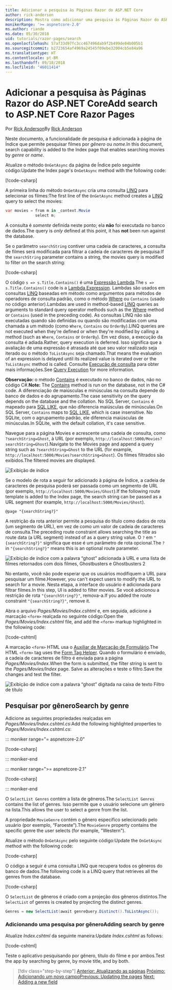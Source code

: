 ```yaml
---
title: Adicionar a pesquisa às Páginas Razor do ASP.NET Core
author: rick-anderson
description: Mostra como adicionar uma pesquisa às Páginas Razor do ASP.NET Core
monikerRange: '>= aspnetcore-2.0'
ms.author: riande
ms.date: 05/30/2018
uid: tutorials/razor-pages/search
ms.openlocfilehash: 57af33d97fc3cc467496dab9f2b499de04b005b1
ms.sourcegitcommit: b2723654af4969a24545f09ebe32004cb5e84a96
ms.translationtype: HT
ms.contentlocale: pt-BR
ms.lasthandoff: 09/18/2018
ms.locfileid: "46011414"
---
```

# <a name="add-search-to-aspnet-core-razor-pages"></a><span data-ttu-id="64764-103">Adicionar a pesquisa às Páginas Razor do ASP.NET Core</span><span class="sxs-lookup"><span data-stu-id="64764-103">Add search to ASP.NET Core Razor Pages</span></span>

<span data-ttu-id="64764-104">Por [Rick Anderson](https://twitter.com/RickAndMSFT)</span><span class="sxs-lookup"><span data-stu-id="64764-104">By [Rick Anderson](https://twitter.com/RickAndMSFT)</span></span>

<span data-ttu-id="64764-105">Neste documento, a funcionalidade de pesquisa é adicionada à página de Índice que permite pesquisar filmes por *gênero* ou *nome*.</span><span class="sxs-lookup"><span data-stu-id="64764-105">In this document, search capability is added to the Index page that enables searching movies by *genre* or *name*.</span></span>

<span data-ttu-id="64764-106">Atualize o método `OnGetAsync` da página de Índice pelo seguinte código:</span><span class="sxs-lookup"><span data-stu-id="64764-106">Update the Index page's `OnGetAsync` method with the following code:</span></span>

[!code-csharp[](razor-pages-start/sample/RazorPagesMovie/Pages/Movies/Index.cshtml.cs?name=snippet_1stSearch)]

<span data-ttu-id="64764-107">A primeira linha do método `OnGetAsync` cria uma consulta [LINQ](/dotnet/csharp/programming-guide/concepts/linq/) para selecionar os filmes:</span><span class="sxs-lookup"><span data-stu-id="64764-107">The first line of the `OnGetAsync` method creates a [LINQ](/dotnet/csharp/programming-guide/concepts/linq/) query to select the movies:</span></span>

```csharp
var movies = from m in _context.Movie
             select m;
```

<span data-ttu-id="64764-108">A consulta é *somente* definida neste ponto; ela **não** foi executada no banco de dados.</span><span class="sxs-lookup"><span data-stu-id="64764-108">The query is *only* defined at this point, it has **not** been run against the database.</span></span>

<span data-ttu-id="64764-109">Se o parâmetro `searchString` contiver uma cadeia de caracteres, a consulta de filmes será modificada para filtrar a cadeia de caracteres de pesquisa:</span><span class="sxs-lookup"><span data-stu-id="64764-109">If the `searchString` parameter contains a string, the movies query is modified to filter on the search string:</span></span>

[!code-csharp[](razor-pages-start/sample/RazorPagesMovie/Pages/Movies/Index.cshtml.cs?name=snippet_SearchNull)]

<span data-ttu-id="64764-110">O código `s => s.Title.Contains()` é uma [Expressão Lambda](/dotnet/csharp/programming-guide/statements-expressions-operators/lambda-expressions).</span><span class="sxs-lookup"><span data-stu-id="64764-110">The `s => s.Title.Contains()` code is a [Lambda Expression](/dotnet/csharp/programming-guide/statements-expressions-operators/lambda-expressions).</span></span> <span data-ttu-id="64764-111">Lambdas são usados em consultas [LINQ](/dotnet/csharp/programming-guide/concepts/linq/) baseadas em método como argumentos para métodos de operadores de consulta padrão, como o método [Where](/dotnet/csharp/programming-guide/concepts/linq/query-syntax-and-method-syntax-in-linq) ou `Contains` (usado no código anterior).</span><span class="sxs-lookup"><span data-stu-id="64764-111">Lambdas are used in method-based [LINQ](/dotnet/csharp/programming-guide/concepts/linq/) queries as arguments to standard query operator methods such as the [Where](/dotnet/csharp/programming-guide/concepts/linq/query-syntax-and-method-syntax-in-linq) method or `Contains` (used in the preceding code).</span></span> <span data-ttu-id="64764-112">As consultas LINQ não são executadas quando são definidas ou quando são modificadas com uma chamada a um método (como `Where`, `Contains` ou `OrderBy`).</span><span class="sxs-lookup"><span data-stu-id="64764-112">LINQ queries are not executed when they're defined or when they're modified by calling a method (such as `Where`, `Contains`  or `OrderBy`).</span></span> <span data-ttu-id="64764-113">Em vez disso, a execução da consulta é adiada.</span><span class="sxs-lookup"><span data-stu-id="64764-113">Rather, query execution is deferred.</span></span> <span data-ttu-id="64764-114">Isso significa que a avaliação de uma expressão é atrasada até que seu valor realizado seja iterado ou o método `ToListAsync` seja chamado.</span><span class="sxs-lookup"><span data-stu-id="64764-114">That means the evaluation of an expression is delayed until its realized value is iterated over or the `ToListAsync` method is called.</span></span> <span data-ttu-id="64764-115">Consulte [Execução de consulta](/dotnet/framework/data/adonet/ef/language-reference/query-execution) para obter mais informações.</span><span class="sxs-lookup"><span data-stu-id="64764-115">See [Query Execution](/dotnet/framework/data/adonet/ef/language-reference/query-execution) for more information.</span></span>

<span data-ttu-id="64764-116">**Observação:** o método [Contains](/dotnet/api/system.data.objects.dataclasses.entitycollection-1.contains) é executado no banco de dados, não no código C#.</span><span class="sxs-lookup"><span data-stu-id="64764-116">**Note:** The [Contains](/dotnet/api/system.data.objects.dataclasses.entitycollection-1.contains) method is run on the database, not in the C# code.</span></span> <span data-ttu-id="64764-117">A diferenciação de maiúsculas e minúsculas na consulta depende do banco de dados e do agrupamento.</span><span class="sxs-lookup"><span data-stu-id="64764-117">The case sensitivity on the query depends on the database and the collation.</span></span> <span data-ttu-id="64764-118">No SQL Server, `Contains` é mapeado para [SQL LIKE](/sql/t-sql/language-elements/like-transact-sql), que não diferencia maiúsculas de minúsculas.</span><span class="sxs-lookup"><span data-stu-id="64764-118">On SQL Server, `Contains` maps to [SQL LIKE](/sql/t-sql/language-elements/like-transact-sql), which is case insensitive.</span></span> <span data-ttu-id="64764-119">No SQLite, com o agrupamento padrão, ele diferencia maiúsculas de minúsculas.</span><span class="sxs-lookup"><span data-stu-id="64764-119">In SQLite, with the default collation, it's case sensitive.</span></span>

<span data-ttu-id="64764-120">Navegue para a página Movies e acrescente uma cadeia de consulta, como `?searchString=Ghost`, à URL (por exemplo, `http://localhost:5000/Movies?searchString=Ghost`).</span><span class="sxs-lookup"><span data-stu-id="64764-120">Navigate to the Movies page and append a query string such as `?searchString=Ghost` to the URL (for example, `http://localhost:5000/Movies?searchString=Ghost`).</span></span> <span data-ttu-id="64764-121">Os filmes filtrados são exibidos.</span><span class="sxs-lookup"><span data-stu-id="64764-121">The filtered movies are displayed.</span></span>

![Exibição de índice](search/_static/ghost.png)

<span data-ttu-id="64764-123">Se o modelo de rota a seguir for adicionado à página de Índice, a cadeia de caracteres de pesquisa poderá ser passada como um segmento de URL (por exemplo, `http://localhost:5000/Movies/Ghost`).</span><span class="sxs-lookup"><span data-stu-id="64764-123">If the following route template is added to the Index page, the search string can be passed as a URL segment (for example, `http://localhost:5000/Movies/Ghost`).</span></span>

```cshtml
@page "{searchString?}"
```

<span data-ttu-id="64764-124">A restrição da rota anterior permite a pesquisa do título como dados de rota (um segmento de URL), em vez de como um valor de cadeia de caracteres de consulta.</span><span class="sxs-lookup"><span data-stu-id="64764-124">The preceding route constraint allows searching the title as route data (a URL segment) instead of as a query string value.</span></span>  <span data-ttu-id="64764-125">O `?` em `"{searchString?}"` significa que esse é um parâmetro de rota opcional.</span><span class="sxs-lookup"><span data-stu-id="64764-125">The `?` in `"{searchString?}"` means this is an optional route parameter.</span></span>

![Exibição de índice com a palavra “ghost” adicionada à URL e uma lista de filmes retornados com dois filmes, Ghostbusters e Ghostbusters 2](search/_static/g2.png)

<span data-ttu-id="64764-127">No entanto, você não pode esperar que os usuários modifiquem a URL para pesquisar um filme.</span><span class="sxs-lookup"><span data-stu-id="64764-127">However, you can't expect users to modify the URL to search for a movie.</span></span> <span data-ttu-id="64764-128">Nesta etapa, a interface do usuário é adicionada para filtrar filmes.</span><span class="sxs-lookup"><span data-stu-id="64764-128">In this step, UI is added to filter movies.</span></span> <span data-ttu-id="64764-129">Se você adicionou a restrição de rota `"{searchString?}"`, remova-a.</span><span class="sxs-lookup"><span data-stu-id="64764-129">If you added the route constraint `"{searchString?}"`, remove it.</span></span>

<span data-ttu-id="64764-130">Abra o arquivo *Pages/Movies/Index.cshtml* e, em seguida, adicione a marcação `<form>` realçada no seguinte código:</span><span class="sxs-lookup"><span data-stu-id="64764-130">Open the *Pages/Movies/Index.cshtml* file, and add the `<form>` markup highlighted in the following code:</span></span>

[!code-cshtml[](razor-pages-start/sample/RazorPagesMovie/Pages/Movies/Index2.cshtml?highlight=14-19&range=1-22)]

<span data-ttu-id="64764-131">A marcação `<form>` HTML usa o [Auxiliar de Marcação de Formulário](xref:mvc/views/working-with-forms#the-form-tag-helper).</span><span class="sxs-lookup"><span data-stu-id="64764-131">The HTML `<form>` tag uses the [Form Tag Helper](xref:mvc/views/working-with-forms#the-form-tag-helper).</span></span> <span data-ttu-id="64764-132">Quando o formulário é enviado, a cadeia de caracteres de filtro é enviada para a página *Pages/Movies/Index*.</span><span class="sxs-lookup"><span data-stu-id="64764-132">When the form is submitted, the filter string is sent to the *Pages/Movies/Index* page.</span></span> <span data-ttu-id="64764-133">Salve as alterações e teste o filtro.</span><span class="sxs-lookup"><span data-stu-id="64764-133">Save the changes and test the filter.</span></span>

![Exibição de índice com a palavra “ghost” digitada na caixa de texto Filtro de título](search/_static/filter.png)

## <a name="search-by-genre"></a><span data-ttu-id="64764-135">Pesquisar por gênero</span><span class="sxs-lookup"><span data-stu-id="64764-135">Search by genre</span></span>

<span data-ttu-id="64764-136">Adicione as seguintes propriedades realçadas em *Pages/Movies/Index.cshtml.cs*:</span><span class="sxs-lookup"><span data-stu-id="64764-136">Add the following highlighted properties to *Pages/Movies/Index.cshtml.cs*:</span></span>

::: moniker range="= aspnetcore-2.0"

[!code-csharp[](razor-pages-start/sample/RazorPagesMovie/Pages/Movies/Index.cshtml.cs?name=snippet_newProps&highlight=11-999)]

::: moniker-end

::: moniker range=">= aspnetcore-2.1"

[!code-csharp[](razor-pages-start/sample/RazorPagesMovie21/Pages/Movies/Index.cshtml.cs?name=snippet_newProps&highlight=11-999)]

::: moniker-end


<span data-ttu-id="64764-137">O `SelectList Genres` contém a lista de gêneros.</span><span class="sxs-lookup"><span data-stu-id="64764-137">The `SelectList Genres` contains the list of genres.</span></span> <span data-ttu-id="64764-138">Isso permite que o usuário selecione um gênero na lista.</span><span class="sxs-lookup"><span data-stu-id="64764-138">This allows the user to select a genre from the list.</span></span>

<span data-ttu-id="64764-139">A propriedade `MovieGenre` contém o gênero específico selecionado pelo usuário (por exemplo, “Faroeste”).</span><span class="sxs-lookup"><span data-stu-id="64764-139">The `MovieGenre` property contains the specific genre the user selects (for example, "Western").</span></span>

<span data-ttu-id="64764-140">Atualize o método `OnGetAsync` pelo seguinte código:</span><span class="sxs-lookup"><span data-stu-id="64764-140">Update the `OnGetAsync` method with the following code:</span></span>

[!code-csharp[](razor-pages-start/sample/RazorPagesMovie/Pages/Movies/Index.cshtml.cs?name=snippet_SearchGenre)]

<span data-ttu-id="64764-141">O código a seguir é uma consulta LINQ que recupera todos os gêneros do banco de dados.</span><span class="sxs-lookup"><span data-stu-id="64764-141">The following code is a LINQ query that retrieves all the genres from the database.</span></span>

[!code-csharp[](razor-pages-start/sample/RazorPagesMovie/Pages/Movies/Index.cshtml.cs?name=snippet_LINQ)]

<span data-ttu-id="64764-142">O `SelectList` de gêneros é criado com a projeção dos gêneros distintos.</span><span class="sxs-lookup"><span data-stu-id="64764-142">The `SelectList` of genres is created by projecting the distinct genres.</span></span>

<!-- BUG in OPS
Tag snippet_selectlist's start line '75' should be less than end line '29' when resolving "[!code-csharp[](razor-pages-start/sample/RazorPagesMovie/Pages/Movies/Index.cshtml.cs?name=snippet_SelectList)]"

There's no start line.

[!code-csharp[](razor-pages-start/sample/RazorPagesMovie/Pages/Movies/Index.cshtml.cs?name=snippet_SelectList)]
-->

```csharp
Genres = new SelectList(await genreQuery.Distinct().ToListAsync());
```

### <a name="adding-search-by-genre"></a><span data-ttu-id="64764-143">Adicionando uma pesquisa por gênero</span><span class="sxs-lookup"><span data-stu-id="64764-143">Adding search by genre</span></span>

<span data-ttu-id="64764-144">Atualize *Index.cshtml* da seguinte maneira:</span><span class="sxs-lookup"><span data-stu-id="64764-144">Update *Index.cshtml* as follows:</span></span>

[!code-cshtml[](razor-pages-start/sample/RazorPagesMovie/Pages/Movies/IndexFormGenreNoRating.cshtml?highlight=16-18&range=1-26)]

<span data-ttu-id="64764-145">Teste o aplicativo pesquisando por gênero, título do filme e por ambos.</span><span class="sxs-lookup"><span data-stu-id="64764-145">Test the app by searching by genre, by movie title, and by both.</span></span>

> [!div class="step-by-step"]
> <span data-ttu-id="64764-146">[Anterior: Atualizando as páginas](xref:tutorials/razor-pages/da1)
> [Próximo: Adicionando um novo campo](xref:tutorials/razor-pages/new-field)</span><span class="sxs-lookup"><span data-stu-id="64764-146">[Previous: Updating the pages](xref:tutorials/razor-pages/da1)
[Next: Adding a new field](xref:tutorials/razor-pages/new-field)</span></span>
